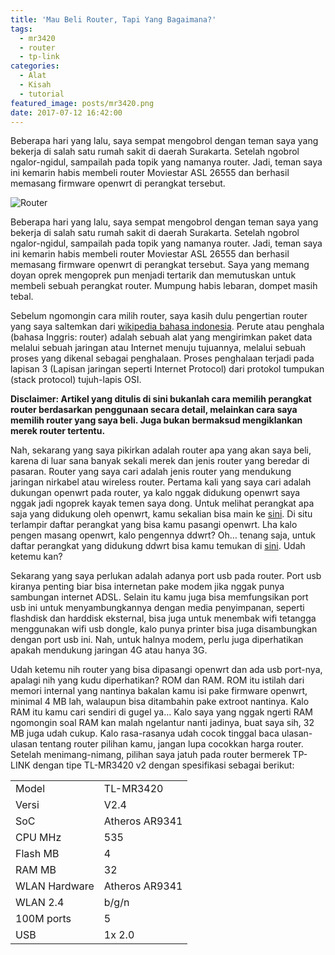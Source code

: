 ```yaml
---
title: 'Mau Beli Router, Tapi Yang Bagaimana?'
tags:
  - mr3420
  - router
  - tp-link
categories:
  - Alat
  - Kisah
  - tutorial
featured_image: posts/mr3420.png
date: 2017-07-12 16:42:00
---
```


Beberapa hari yang lalu, saya sempat mengobrol dengan teman saya yang bekerja di salah satu rumah sakit di daerah Surakarta. Setelah ngobrol ngalor-ngidul, sampailah pada topik yang namanya router. Jadi, teman saya ini kemarin habis membeli router Moviestar ASL 26555 dan berhasil memasang firmware openwrt di perangkat tersebut.

<!-- more -->

![Router](/images/mr3420.png)

Beberapa hari yang lalu, saya sempat mengobrol dengan teman saya yang bekerja di salah satu rumah sakit di daerah Surakarta. Setelah ngobrol ngalor-ngidul, sampailah pada topik yang namanya router. Jadi, teman saya ini kemarin habis membeli router Moviestar ASL 26555 dan berhasil memasang firmware openwrt di perangkat tersebut. Saya yang memang doyan oprek mengoprek pun menjadi tertarik dan memutuskan untuk membeli sebuah perangkat router. Mumpung habis lebaran, dompet masih tebal.

Sebelum ngomongin cara milih router, saya kasih dulu pengertian router yang saya saltemkan dari [wikipedia bahasa indonesia](https://id.wikipedia.org/wiki/Penghala). Perute atau penghala (bahasa Inggris: router) adalah sebuah alat yang mengirimkan paket data melalui sebuah jaringan atau Internet menuju tujuannya, melalui sebuah proses yang dikenal sebagai penghalaan. Proses penghalaan terjadi pada lapisan 3 (Lapisan jaringan seperti Internet Protocol) dari protokol tumpukan (stack protocol) tujuh-lapis OSI.

**Disclaimer: Artikel yang ditulis di sini bukanlah cara memilih perangkat router berdasarkan penggunaan secara detail, melainkan cara saya memilih router yang saya beli. Juga bukan bermaksud mengiklankan merek router tertentu.**

Nah, sekarang yang saya pikirkan adalah router apa yang akan saya beli, karena di luar sana banyak sekali merek dan jenis router yang beredar di pasaran. Router yang saya cari adalah jenis router yang mendukung jaringan nirkabel atau wireless router. Pertama kali yang saya cari adalah dukungan openwrt pada router, ya kalo nggak didukung openwrt saya nggak jadi ngoprek kayak temen saya dong. Untuk melihat perangkat apa saja yang didukung oleh openwrt, kamu sekalian bisa main ke [sini](https://wiki.openwrt.org/toh/start). Di situ terlampir daftar perangkat yang bisa kamu pasangi openwrt. Lha kalo pengen masang openwrt, kalo pengennya ddwrt? Oh… tenang saja, untuk daftar perangkat yang didukung ddwrt bisa kamu temukan di [sini](https://dd-wrt.com/wiki/index.php/Supported_Devices). Udah ketemu kan?

Sekarang yang saya perlukan adalah adanya port usb pada router. Port usb kiranya penting biar bisa internetan pake modem jika nggak punya sambungan internet ADSL. Selain itu kamu juga bisa memfungsikan port usb ini untuk menyambungkannya dengan media penyimpanan, seperti flashdisk dan harddisk eksternal, bisa juga untuk menembak wifi tetangga menggunakan wifi usb dongle, kalo punya printer bisa juga disambungkan dengan port usb ini. Nah, untuk halnya modem, perlu juga diperhatikan apakah mendukung jaringan 4G atau hanya 3G.

Udah ketemu nih router yang bisa dipasangi openwrt dan ada usb port-nya, apalagi nih yang kudu diperhatikan? ROM dan RAM. ROM itu istilah dari memori internal yang nantinya bakalan kamu isi pake firmware openwrt, minimal 4 MB lah, walaupun bisa ditambahin pake extroot nantinya. Kalo RAM itu kamu cari sendiri di gugel ya… Kalo saya yang nggak ngerti RAM ngomongin soal RAM kan malah ngelantur nanti jadinya, buat saya sih, 32 MB juga udah cukup. Kalo rasa-rasanya udah cocok tinggal baca ulasan-ulasan tentang router pilihan kamu, jangan lupa cocokkan harga router. Setelah menimang-nimang, pilihan saya jatuh pada router bermerek TP-LINK dengan tipe TL-MR3420 v2 dengan spesifikasi sebagai berikut:

|||
| --- | --- |
| Model | TL-MR3420 |
| Versi | V2.4 |
| SoC | Atheros AR9341 |
|CPU MHz | 535 |
| Flash MB | 4 |
| RAM MB | 32 |
| WLAN Hardware | Atheros AR9341 |
| WLAN 2.4 | b/g/n |
| 100M ports | 5 |
| USB | 1x 2.0 |